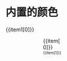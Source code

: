 
# 内置的颜色

<script setup>
import { useData } from 'vitepress'
import { ref } from 'vue'
import { preset } from "@meizhou/atomcss/preset";
let colors  = preset().theme.colors

delete colors.brand
delete colors.white
delete colors.inherit
delete colors.current
delete colors.transparent
delete colors.black

const list = ref([
  ['bg-clip-border', 'background-clip: border-box;'],
  ['bg-clip-padding', 'background-clip: padding-box;'],
  ['bg-clip-content', 'background-clip: content-box;'],
  ['bg-clip-text', 'background-clip: text;'],
])
</script>


<div class="a-h-200 a-flex-1" style="">
  <div class="a-flex a-row a-jc-sb a-border-b a-min-h-30" style="display: flex" v-for="(item1, index) in Object.entries(colors)" :key="index" >
    <div class=""  style="width:100px;">{{item1[0]}}</div>
    <div class="a-w-50" v-for="(item, index) in Object.entries(item1[1])" :key="index" style="margin-right: 2px">
      <div class=""  style="width:50px;height: 30px;border-radius: 6px" :style="'background-color: '+ item[1]" ></div>
      <div class=""  style="width:50px;">{{item[0]}}</div>
      <div class=""  style="width:50px;font-size:10px">{{item[1]}}</div>
    </div>
  </div>
</div>

